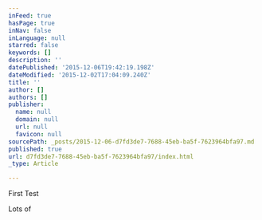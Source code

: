 ```yaml
---
inFeed: true
hasPage: true
inNav: false
inLanguage: null
starred: false
keywords: []
description: ''
datePublished: '2015-12-06T19:42:19.198Z'
dateModified: '2015-12-02T17:04:09.240Z'
title: ''
author: []
authors: []
publisher:
  name: null
  domain: null
  url: null
  favicon: null
sourcePath: _posts/2015-12-06-d7fd3de7-7688-45eb-ba5f-7623964bfa97.md
published: true
url: d7fd3de7-7688-45eb-ba5f-7623964bfa97/index.html
_type: Article

---
```

First Test

Lots of